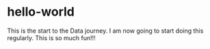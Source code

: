 # hello-world
This is the start to the Data journey.
I am now going to start doing this regularly. This is so much fun!!!
